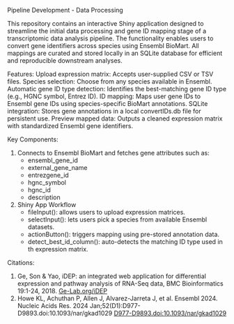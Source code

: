 Pipeline Development - Data Processing

This repository contains an interactive Shiny application designed to streamline the initial data processing and gene ID mapping stage of a transcriptomic data analysis pipeline. The functionality enables users to convert gene identifiers across species using Ensembl BioMart. All mappings are curated and stored locally in an SQLite database for efficient and reproducible downstream analyses.

Features:
Upload expression matrix: Accepts user-supplied CSV or TSV files.
Species selection: Choose from any species available in Ensembl.
Automatic gene ID type detection: Identifies the best-matching gene ID type (e.g., HGNC symbol, Entrez ID).
ID mapping: Maps user gene IDs to Ensembl gene IDs using species-specific BioMart annotations.
SQLite integration: Stores gene annotations in a local convertIDs.db file for persistent use.
Preview mapped data: Outputs a cleaned expression matrix with standardized Ensembl gene identifiers.

Key Components:
1. Connects to Ensembl BioMart and fetches gene attributes such as:
   - ensembl_gene_id
   - external_gene_name
   - entrezgene_id
   - hgnc_symbol
   - hgnc_id
   - description
2. Shiny App Workflow
   - fileInput(): allows users to upload expression matrices.
   - selectInput(): lets users pick a species from available Ensembl datasets.
   - actionButton(): triggers mapping using pre-stored annotation data.
   - detect_best_id_column(): auto-detects the matching ID type used in th expression matrix.


Citations:
1. Ge, Son & Yao, iDEP: an integrated web application for differential expression and pathway analysis of RNA-Seq data, BMC Bioinformatics 19:1-24, 2018. [Ge-Lab.org/iDEP](http://ge-lab.org/idep/)
2. Howe KL, Achuthan P, Allen J, Alvarez-Jarreta J, et al. Ensembl 2024. Nucleic Acids Res. 2024 Jan;52(D1):D977-D9893.doi:10.1093/nar/gkad1029 [D977-D9893.doi:10.1093/nar/gkad1029](https://doi.org/10.1093/nar/gkad1049)
